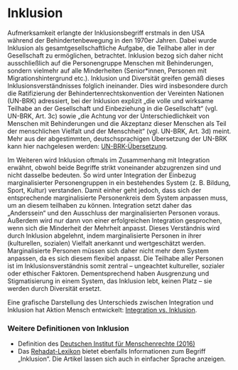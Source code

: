 # Inklusion

Aufmerksamkeit erlangte der Inklusionsbegriff erstmals in den USA während der Behindertenbewegung in den 1970er Jahren. Dabei wurde Inklusion als gesamtgesellschaftliche Aufgabe, die Teilhabe aller in der Gesellschaft zu ermöglichen, betrachtet. Inklusion bezog sich daher nicht ausschließlich auf die Personengruppe Menschen mit Behinderungen, sondern vielmehr auf alle Minderheiten (Senior\*innen, Personen mit Migrationshintergrund etc.). Inklusion und Diversität greifen gemäß dieses Inklusionsverständnisses folglich ineinander. Dies wird insbesondere durch die Ratifizierung der Behindertenrechtskonvention der Vereinten Nationen (UN-BRK) adressiert, bei der Inklusion explizit „die volle und wirksame Teilhabe an der Gesellschaft und Einbeziehung in die Gesellschaft“ (vgl. UN-BRK, Art. 3c) sowie „die Achtung vor der Unterschiedlichkeit von Menschen mit Behinderungen und die Akzeptanz dieser Menschen als Teil der menschlichen Vielfalt und der Menschheit“ (vgl. UN-BRK, Art. 3d) meint. Mehr aus der abgestimmten, deutschsprachigen Übersetzung der UN-BRK kann hier nachgelesen werden: [UN-BRK-Übersetzung](https://www.bmas.de/SharedDocs/Downloads/DE/Teilhabe/uebereinkommen-ueber-die-rechte-behinderter-menschen.pdf).

Im Weiteren wird Inklusion oftmals im Zusammenhang mit Integration erwähnt, obwohl beide Begriffe strikt voneinander abzugrenzen sind und nicht dasselbe bedeuten. So wird unter Integration der Einbezug marginalisierter Personengruppen in ein bestehendes System (z. B. Bildung, Sport, Kultur) verstanden. Damit einher geht jedoch, dass sich der entsprechende marginalisierte Personenkreis dem System anpassen muss, um an diesem teilhaben zu können. Integration setzt daher das „Anderssein“ und den Ausschluss der marginalisierten Personen voraus. Außerdem wird nur dann von einer erfolgreichen Integration gesprochen, wenn sich die Minderheit der Mehrheit anpasst. Dieses Verständnis wird durch Inklusion abgelehnt, indem marginalisierte Personen in ihrer (kulturellen, sozialen) Vielfalt anerkannt und wertgeschätzt werden. Marginalisierte Personen müssen sich daher nicht mehr dem System anpassen, da es sich diesem flexibel anpasst. Die Teilhabe aller Personen ist im Inklusionsverständnis somit zentral – ungeachtet kultureller, sozialer oder ethischer Faktoren. Dementsprechend haben Ausgrenzung und Stigmatisierung in einem System, das Inklusion lebt, keinen Platz – sie werden durch Diversität ersetzt.

Eine grafische Darstellung des Unterschieds zwischen Integration und Inklusion hat Aktion Mensch entwickelt: [Integration vs. Inklusion](https://www.aktion-mensch.de/dafuer-stehen-wir/was-ist-inklusion).

### Weitere Definitionen von Inklusion

* Definition des [Deutschen Institut für Menschenrechte (2016)](https://www.institut-fuer-menschenrechte.de/publikationen/detail/was-ist-inklusion)
* Das [Rehadat-Lexikon](https://www.rehadat.de/lexikon/Lex-Inklusion/) bietet ebenfalls Informationen zum Begriff „Inklusion“. Die Artikel lassen sich auch in einfacher Sprache anzeigen.